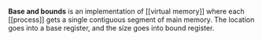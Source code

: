 **Base and bounds** is an implementation of [[virtual memory]] where each [[process]] gets a single contiguous segment of main memory. The location goes into a base register, and the size goes into bound register.